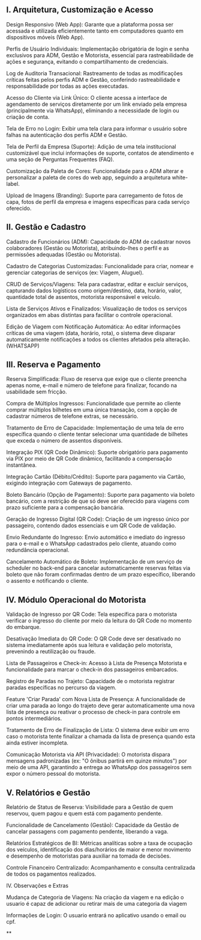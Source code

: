

## I. Arquitetura, Customização e Acesso

Design Responsivo (Web App): Garante que a plataforma possa ser acessada e utilizada eficientemente tanto em computadores quanto em dispositivos móveis (Web App).  

Perfis de Usuário Individuais: Implementação obrigatória de login e senha exclusivos para ADM, Gestão e Motorista, essencial para rastreabilidade de ações e segurança, evitando o compartilhamento de credenciais.  

Log de Auditoria Transacional: Rastreamento de todas as modificações críticas feitas pelos perfis ADM e Gestão, conferindo rastreabilidade e responsabilidade por todas as ações executadas.  

Acesso do Cliente via Link Único: O cliente acessa a interface de agendamento de serviços diretamente por um link enviado pela empresa (principalmente via WhatsApp), eliminando a necessidade de login ou criação de conta.  

Tela de Erro no Login: Exibir uma tela clara para informar o usuário sobre falhas na autenticação dos perfis ADM e Gestão.  

Tela de Perfil da Empresa (Suporte): Adição de uma tela institucional customizável que inclui informações de suporte, contatos de atendimento e uma seção de Perguntas Frequentes (FAQ).  

Customização da Paleta de Cores: Funcionalidade para o ADM alterar e personalizar a paleta de cores do web app, seguindo a arquitetura white-label.  

Upload de Imagens (Branding): Suporte para carregamento de fotos de capa, fotos de perfil da empresa e imagens específicas para cada serviço oferecido.  

  
  

## II. Gestão e Cadastro

Cadastro de Funcionários (ADM): Capacidade do ADM de cadastrar novos colaboradores (Gestão ou Motorista), atribuindo-lhes o perfil e as permissões adequadas (Gestão ou Motorista).  

Cadastro de Categorias Customizadas: Funcionalidade para criar, nomear e gerenciar categorias de serviços (ex: Viagem, Aluguel).  

CRUD de Serviços/Viagens: Tela para cadastrar, editar e excluir serviços, capturando dados logísticos como origem/destino, data, horário, valor, quantidade total de assentos, motorista responsável e veículo.  

Lista de Serviços Ativos e Finalizados: Visualização de todos os serviços organizados em abas distintas para facilitar o controle operacional.  

Edição de Viagem com Notificação Automática: Ao editar informações críticas de uma viagem (data, horário, rota), o sistema deve disparar automaticamente notificações a todos os clientes afetados pela alteração. (WHATSAPP) 

## III. Reserva e Pagamento

Reserva Simplificada: Fluxo de reserva que exige que o cliente preencha apenas nome, e-mail e número de telefone para finalizar, focando na usabilidade sem fricção.  

Compra de Múltiplos Ingressos: Funcionalidade que permite ao cliente comprar múltiplos bilhetes em uma única transação, com a opção de cadastrar números de telefone extras, se necessário.  

Tratamento de Erro de Capacidade: Implementação de uma tela de erro específica quando o cliente tentar selecionar uma quantidade de bilhetes que exceda o número de assentos disponíveis.  

Integração PIX (QR Code Dinâmico): Suporte obrigatório para pagamento via PIX por meio de QR Code dinâmico, facilitando a compensação instantânea.  

Integração Cartão (Débito/Crédito): Suporte para pagamento via Cartão, exigindo integração com Gateways de pagamento.  

Boleto Bancário (Opção de Pagamento): Suporte para pagamento via boleto bancário, com a restrição de que só deve ser oferecido para viagens com prazo suficiente para a compensação bancária.  

Geração de Ingresso Digital (QR Code): Criação de um ingresso único por passageiro, contendo dados essenciais e um QR Code de validação.  

Envio Redundante do Ingresso: Envio automático e imediato do ingresso para o e-mail e o WhatsApp cadastrados pelo cliente, atuando como redundância operacional.  

Cancelamento Automático de Boleto: Implementação de um serviço de scheduler no back-end para cancelar automaticamente reservas feitas via boleto que não foram confirmadas dentro de um prazo específico, liberando o assento e notificando o cliente.  

## IV. Módulo Operacional do Motorista

Validação de Ingresso por QR Code: Tela específica para o motorista verificar o ingresso do cliente por meio da leitura do QR Code no momento do embarque.  

Desativação Imediata do QR Code: O QR Code deve ser desativado no sistema imediatamente após sua leitura e validação pelo motorista, prevenindo a reutilização ou fraude.  

Lista de Passageiros e Check-in: Acesso à Lista de Presença Motorista e funcionalidade para marcar o check-in dos passageiros embarcados.  

Registro de Paradas no Trajeto: Capacidade de o motorista registrar paradas específicas no percurso da viagem.  

Feature 'Criar Parada' com Nova Lista de Presença: A funcionalidade de criar uma parada ao longo do trajeto deve gerar automaticamente uma nova lista de presença ou reativar o processo de check-in para controle em pontos intermediários.  

Tratamento de Erro de Finalização de Lista: O sistema deve exibir um erro caso o motorista tente finalizar a chamada da lista de presença quando esta ainda estiver incompleta.  

Comunicação Motorista via API (Privacidade): O motorista dispara mensagens padronizadas (ex: "O ônibus partirá em quinze minutos") por meio de uma API, garantindo a entrega ao WhatsApp dos passageiros sem expor o número pessoal do motorista.  

## V. Relatórios e Gestão

Relatório de Status de Reserva: Visibilidade para a Gestão de quem reservou, quem pagou e quem está com pagamento pendente.  

Funcionalidade de Cancelamento (Gestão): Capacidade da Gestão de cancelar passagens com pagamento pendente, liberando a vaga.  

Relatórios Estratégicos de BI: Métricas analíticas sobre a taxa de ocupação dos veículos, identificação dos dias/horários de maior e menor movimento e desempenho de motoristas para auxiliar na tomada de decisões.  

Controle Financeiro Centralizado: Acompanhamento e consulta centralizada de todos os pagamentos realizados.   

  
  

IV. Observações e Extras

  

Mudança de Categoria de Viagens: Na criação da viagem e na edição o usuario é capaz de adicionar ou retirar mais de uma categoria da viagem

  

Informações de Login: O usuario entrará no aplicativo usando o email ou cpf.

  
**